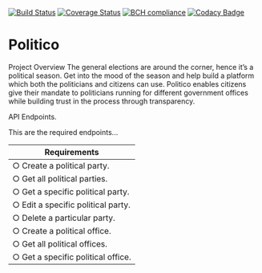 [![Build Status](https://travis-ci.org/jaystaks/Politico.svg?branch=develop)](https://travis-ci.org/jaystaks/Politico) [![Coverage Status](https://coveralls.io/repos/github/jaystaks/Politico/badge.svg?branch=develop)](https://coveralls.io/github/jaystaks/Politico?branch=develop) [![BCH compliance](https://bettercodehub.com/edge/badge/jaystaks/Politico?branch=develop)](https://bettercodehub.com/) [![Codacy Badge](https://api.codacy.com/project/badge/Grade/051d0de852644006aa0c3e9823d37b46)](https://www.codacy.com/app/jaystaks/Politico?utm_source=github.com&amp;utm_medium=referral&amp;utm_content=jaystaks/Politico&amp;utm_campaign=Badge_Grade)

# Politico
Project Overview The general elections are around the corner, hence it’s a political season. Get into the mood of the season and help build a platform which both the politicians and citizens can use. Politico enables citizens give their mandate to politicians running for different government offices while building trust in the process through transparency.

API Endpoints.

This are the required endpoints...

| Requirements                        |
| ------------------------------------|
| ○ Create a political party.         |
| ○ Get all political parties.        |
| ○ Get a specific political party.   |
| ○ Edit a specific political party.  |
| ○ Delete a particular party.        |
| ○ Create a political office.        |
| ○ Get all political offices.        |
| ○ Get a specific political office.  |




